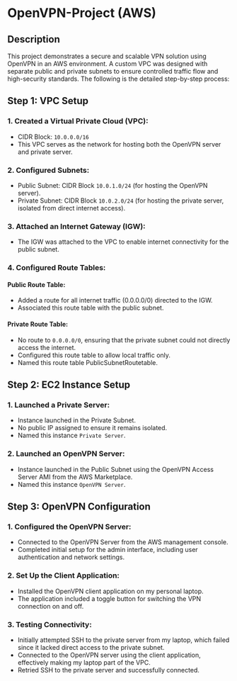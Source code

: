 # OpenVPN-Project (AWS)

## Description
This project demonstrates a secure and scalable VPN solution using OpenVPN in an AWS environment. A custom VPC was designed with separate public and private subnets to ensure controlled traffic flow and high-security standards. The following is the detailed step-by-step process:

## Step 1: VPC Setup
### 1. Created a Virtual Private Cloud (VPC):
- CIDR Block: `10.0.0.0/16`  
- This VPC serves as the network for hosting both the OpenVPN server and private server.

### 2. Configured Subnets:
- Public Subnet: CIDR Block `10.0.1.0/24` (for hosting the OpenVPN server).  
- Private Subnet: CIDR Block `10.0.2.0/24` (for hosting the private server, isolated from direct internet access).

### 3. Attached an Internet Gateway (IGW):
- The IGW was attached to the VPC to enable internet connectivity for the public subnet.

### 4. Configured Route Tables:
  ####  Public Route Table:
-  Added a route for all internet traffic (0.0.0.0/0) directed to the IGW.  
-  Associated this route table with the public subnet.  
  #### Private Route Table:
-  No route to `0.0.0.0/0`, ensuring that the private subnet could not directly access the internet.  
-  Configured this route table to allow local traffic only.
-  Named this route table PublicSubnetRoutetable.

  ## Step 2: EC2 Instance Setup

  ### 1. Launched a Private Server:
  - Instance launched in the Private Subnet.  
  - No public IP assigned to ensure it remains isolated.  
  - Named this instance `Private Server`.

  ### 2. Launched an OpenVPN Server:
  - Instance launched in the Public Subnet using the OpenVPN Access Server AMI from the AWS Marketplace.  
  - Named this instance `OpenVPN Server`.


## Step 3: OpenVPN Configuration
### 1. Configured the OpenVPN Server:
- Connected to the OpenVPN Server from the AWS management console.  
- Completed initial setup for the admin interface, including user authentication and network settings.  

### 2. Set Up the Client Application:
- Installed the OpenVPN client application on my personal laptop.   
- The application included a toggle button for switching the VPN connection on and off.

### 3. Testing Connectivity:
- Initially attempted SSH to the private server from my laptop, which failed since it lacked direct access to the private subnet.
- Connected to the OpenVPN server using the client application, effectively making my laptop part of the VPC.  
- Retried SSH to the private server and successfully connected.
